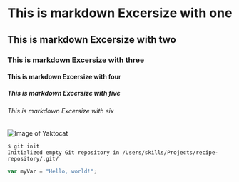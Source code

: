 # This is markdown Excersize with one
## This is markdown Excersize with two
### This is markdown Excersize with three
#### This is markdown Excersize with four
##### This is markdown Excersize with five
###### This is markdown Excersize with six
![Image of Yaktocat](https://octodex.github.com/images/yaktocat.png)
```
$ git init
Initialized empty Git repository in /Users/skills/Projects/recipe-repository/.git/
```
``` javascript
var myVar = "Hello, world!";
```
